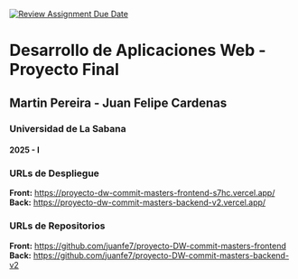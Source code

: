 [![Review Assignment Due Date](https://classroom.github.com/assets/deadline-readme-button-22041afd0340ce965d47ae6ef1cefeee28c7c493a6346c4f15d667ab976d596c.svg)](https://classroom.github.com/a/rwvtBPU9)
# Desarrollo de Aplicaciones Web - Proyecto Final
## Martin Pereira - Juan Felipe Cardenas
### Universidad de La Sabana
#### 2025 - I

### URLs de Despliegue
**Front:** https://proyecto-dw-commit-masters-frontend-s7hc.vercel.app/
**Back:** https://proyecto-dw-commit-masters-backend-v2.vercel.app/


### URLs de Repositorios
**Front:** https://github.com/juanfe7/proyecto-DW-commit-masters-frontend 
**Back:** https://github.com/juanfe7/proyecto-DW-commit-masters-backend-v2

